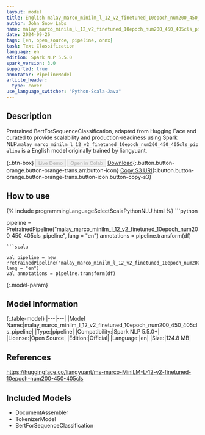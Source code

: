```yaml
---
layout: model
title: English malay_marco_minilm_l_12_v2_finetuned_10epoch_num200_450_405cls_pipeline pipeline BertForSequenceClassification from liangyuant
author: John Snow Labs
name: malay_marco_minilm_l_12_v2_finetuned_10epoch_num200_450_405cls_pipeline
date: 2024-09-26
tags: [en, open_source, pipeline, onnx]
task: Text Classification
language: en
edition: Spark NLP 5.5.0
spark_version: 3.0
supported: true
annotator: PipelineModel
article_header:
  type: cover
use_language_switcher: "Python-Scala-Java"
---
```


## Description

Pretrained BertForSequenceClassification, adapted from Hugging Face and curated to provide scalability and production-readiness using Spark NLP.`malay_marco_minilm_l_12_v2_finetuned_10epoch_num200_450_405cls_pipeline` is a English model originally trained by liangyuant.

{:.btn-box}
<button class="button button-orange" disabled>Live Demo</button>
<button class="button button-orange" disabled>Open in Colab</button>
[Download](https://s3.amazonaws.com/auxdata.johnsnowlabs.com/public/models/malay_marco_minilm_l_12_v2_finetuned_10epoch_num200_450_405cls_pipeline_en_5.5.0_3.0_1727376458845.zip){:.button.button-orange.button-orange-trans.arr.button-icon}
[Copy S3 URI](s3://auxdata.johnsnowlabs.com/public/models/malay_marco_minilm_l_12_v2_finetuned_10epoch_num200_450_405cls_pipeline_en_5.5.0_3.0_1727376458845.zip){:.button.button-orange.button-orange-trans.button-icon.button-copy-s3}

## How to use



<div class="tabs-box" markdown="1">
{% include programmingLanguageSelectScalaPythonNLU.html %}
```python

pipeline = PretrainedPipeline("malay_marco_minilm_l_12_v2_finetuned_10epoch_num200_450_405cls_pipeline", lang = "en")
annotations =  pipeline.transform(df)   

```
```scala

val pipeline = new PretrainedPipeline("malay_marco_minilm_l_12_v2_finetuned_10epoch_num200_450_405cls_pipeline", lang = "en")
val annotations = pipeline.transform(df)

```
</div>

{:.model-param}
## Model Information

{:.table-model}
|---|---|
|Model Name:|malay_marco_minilm_l_12_v2_finetuned_10epoch_num200_450_405cls_pipeline|
|Type:|pipeline|
|Compatibility:|Spark NLP 5.5.0+|
|License:|Open Source|
|Edition:|Official|
|Language:|en|
|Size:|124.8 MB|

## References

https://huggingface.co/liangyuant/ms-marco-MiniLM-L-12-v2-finetuned-10epoch-num200-450-405cls

## Included Models

- DocumentAssembler
- TokenizerModel
- BertForSequenceClassification